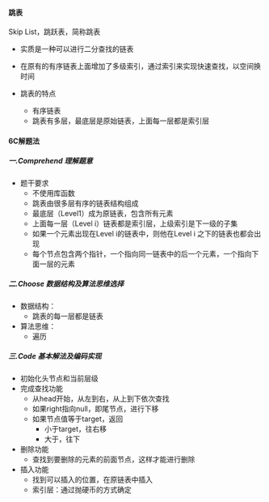 #### 跳表

Skip List，跳跃表，简称跳表

- 实质是一种可以进行二分查找的链表
- 在原有的有序链表上面增加了多级索引，通过索引来实现快速查找，以空间换时间

- 跳表的特点
  - 有序链表
  - 跳表有多层，最底层是原始链表，上面每一层都是索引层

#### 6C解题法

##### 一.Comprehend 理解题意

- 题干要求
  - 不使用库函数
  - 跳表由很多层有序的链表结构组成
  - 最底层（Level1）成为原链表，包含所有元素
  - 上面每一层（Level i）链表都是索引层，上级索引是下一级的子集
  - 如果一个元素出现在Level i的链表中，则他在Level i 之下的链表也都会出现
  - 每个节点包含两个指针，一个指向同一链表中的后一个元素，一个指向下面一层的元素

##### 二.Choose 数据结构及算法思维选择

- 数据结构：
  - 跳表的每一层都是链表
- 算法思维：
  - 遍历

##### 三.Code 基本解法及编码实现

- 初始化头节点和当前层级
- 完成查找功能
  - 从head开始，从左到右，从上到下依次查找
  - 如果right指向null，即尾节点，进行下移
  - 如果节点值等于target，返回
    - 小于target，往右移
    - 大于，往下
- 删除功能
  - 查找到要删除的元素的前面节点，这样才能进行删除
- 插入功能
  - 找到可以插入的位置，在原链表中插入
  - 索引层：通过抛硬币的方式确定















